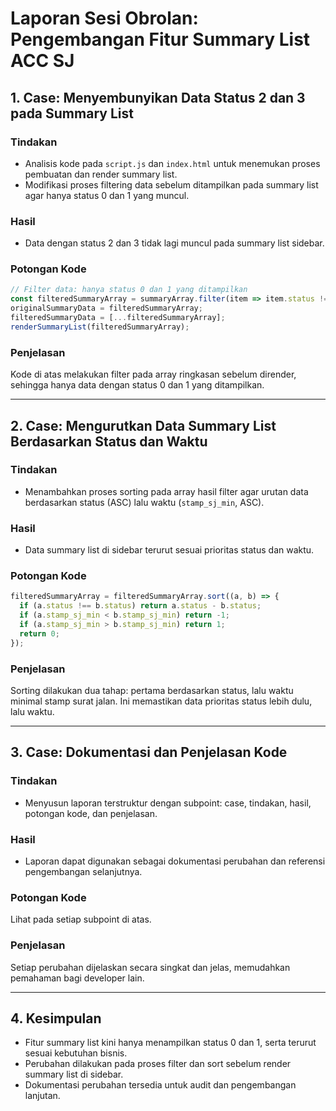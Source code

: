 # Laporan Sesi Obrolan: Pengembangan Fitur Summary List ACC SJ

## 1. Case: Menyembunyikan Data Status 2 dan 3 pada Summary List
### Tindakan
- Analisis kode pada `script.js` dan `index.html` untuk menemukan proses pembuatan dan render summary list.
- Modifikasi proses filtering data sebelum ditampilkan pada summary list agar hanya status 0 dan 1 yang muncul.

### Hasil
- Data dengan status 2 dan 3 tidak lagi muncul pada summary list sidebar.

### Potongan Kode
```javascript
// Filter data: hanya status 0 dan 1 yang ditampilkan
const filteredSummaryArray = summaryArray.filter(item => item.status !== 2 && item.status !== 3);
originalSummaryData = filteredSummaryArray;
filteredSummaryData = [...filteredSummaryArray];
renderSummaryList(filteredSummaryArray);
```

### Penjelasan
Kode di atas melakukan filter pada array ringkasan sebelum dirender, sehingga hanya data dengan status 0 dan 1 yang ditampilkan.

---

## 2. Case: Mengurutkan Data Summary List Berdasarkan Status dan Waktu
### Tindakan
- Menambahkan proses sorting pada array hasil filter agar urutan data berdasarkan status (ASC) lalu waktu (`stamp_sj_min`, ASC).

### Hasil
- Data summary list di sidebar terurut sesuai prioritas status dan waktu.

### Potongan Kode
```javascript
filteredSummaryArray = filteredSummaryArray.sort((a, b) => {
  if (a.status !== b.status) return a.status - b.status;
  if (a.stamp_sj_min < b.stamp_sj_min) return -1;
  if (a.stamp_sj_min > b.stamp_sj_min) return 1;
  return 0;
});
```

### Penjelasan
Sorting dilakukan dua tahap: pertama berdasarkan status, lalu waktu minimal stamp surat jalan. Ini memastikan data prioritas status lebih dulu, lalu waktu.

---

## 3. Case: Dokumentasi dan Penjelasan Kode
### Tindakan
- Menyusun laporan terstruktur dengan subpoint: case, tindakan, hasil, potongan kode, dan penjelasan.

### Hasil
- Laporan dapat digunakan sebagai dokumentasi perubahan dan referensi pengembangan selanjutnya.

### Potongan Kode
Lihat pada setiap subpoint di atas.

### Penjelasan
Setiap perubahan dijelaskan secara singkat dan jelas, memudahkan pemahaman bagi developer lain.

---

## 4. Kesimpulan
- Fitur summary list kini hanya menampilkan status 0 dan 1, serta terurut sesuai kebutuhan bisnis.
- Perubahan dilakukan pada proses filter dan sort sebelum render summary list di sidebar.
- Dokumentasi perubahan tersedia untuk audit dan pengembangan lanjutan.
